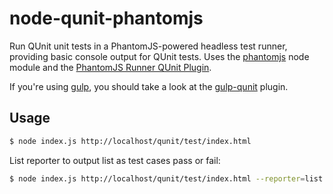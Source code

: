# node-qunit-phantomjs

Run QUnit unit tests in a PhantomJS-powered headless test runner, providing basic console output for QUnit tests. Uses the [phantomjs](https://github.com/Obvious/phantomjs) node module and the [PhantomJS Runner QUnit Plugin](https://github.com/jonkemp/qunit-phantomjs-runner).

If you're using [gulp](https://github.com/gulpjs/gulp), you should take a look at the [gulp-qunit](https://github.com/jonkemp/gulp-qunit) plugin.

## Usage

```bash
$ node index.js http://localhost/qunit/test/index.html
```

List reporter to output list as test cases pass or fail:

```bash
$ node index.js http://localhost/qunit/test/index.html --reporter=list
```
